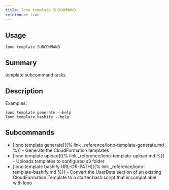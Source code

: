 ```yaml
---
title: lono template SUBCOMMAND
reference: true
---
```


## Usage

    lono template SUBCOMMAND

## Summary

template subcommand tasks
## Description

Examples:

    lono template generate --help
    lono template bashify --help

## Subcommands

* [lono template generate]({% link _reference/lono-template-generate.md %}) - Generate the CloudFormation templates
* [lono template upload]({% link _reference/lono-template-upload.md %}) - Uploads templates to configured s3 folder
* [lono template bashify URL-OR-PATH]({% link _reference/lono-template-bashify.md %}) - Convert the UserData section of an existing CloudFormation Template to a starter bash script that is compatiable with lono


